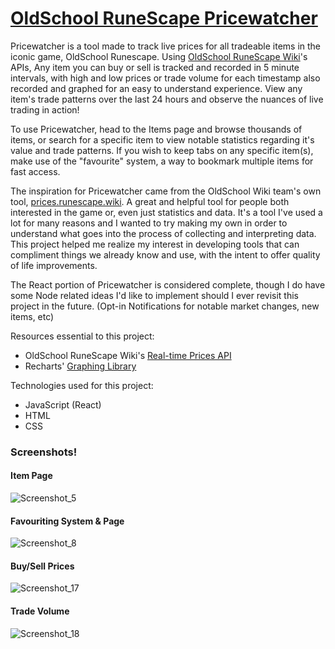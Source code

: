 # [OldSchool RuneScape Pricewatcher](https://djkean.github.io/pricewatcher/)

Pricewatcher is a tool made to track live prices for all tradeable items in the iconic game, OldSchool Runescape. Using [OldSchool RuneScape Wiki](https://oldschool.runescape.wiki)'s APIs, Any item you can buy or sell is tracked and recorded in 5 minute intervals, with high and low prices or trade volume for each timestamp also recorded and graphed for an easy to understand experience. View any item's trade patterns over the last 24 hours and observe the nuances of live trading in action! 

To use Pricewatcher, head to the Items page and browse thousands of items, or search for a specific item to view notable statistics regarding it's value and trade patterns. If you wish to keep tabs on any specific item(s), make use of the "favourite" system, a way to bookmark multiple items for fast access.

The inspiration for Pricewatcher came from the OldSchool Wiki team's own tool, [prices.runescape.wiki](https://prices.runescape.wiki/osrs/). A great and helpful tool for people both interested in the game or, even just statistics and data. It's a tool I've used a lot for many reasons and I wanted to try making my own in order to understand what goes into the process of collecting and interpreting data. This project helped me realize my interest in developing tools that can compliment things we already know and use, with the intent to offer quality of life improvements.

The React portion of Pricewatcher is considered complete, though I do have some Node related ideas I'd like to implement should I ever revisit this project in the future. (Opt-in Notifications for notable market changes, new items, etc)

Resources essential to this project: 
- OldSchool RuneScape Wiki's [Real-time Prices API](https://oldschool.runescape.wiki/w/RuneScape:Real-time_Prices)
- Recharts' [Graphing Library](https://recharts.org/en-US/)

Technologies used for this project:
- JavaScript (React)
- HTML
- CSS

### Screenshots!

#### Item Page 
![Screenshot_5](https://github.com/djkean/pricewatcher/assets/95929464/18e54100-f08f-42f9-a13b-50801780162b)
#### Favouriting System & Page
![Screenshot_8](https://github.com/djkean/pricewatcher/assets/95929464/cfb223ba-ea41-4c74-8767-68e4cc9830ba)
#### Buy/Sell Prices
![Screenshot_17](https://github.com/djkean/pricewatcher/assets/95929464/3aa3b57c-ab63-452c-abd8-2e3182acf456)
#### Trade Volume
![Screenshot_18](https://github.com/djkean/pricewatcher/assets/95929464/daa37ca7-e0a0-4eed-bd88-fe3f259252dc)
